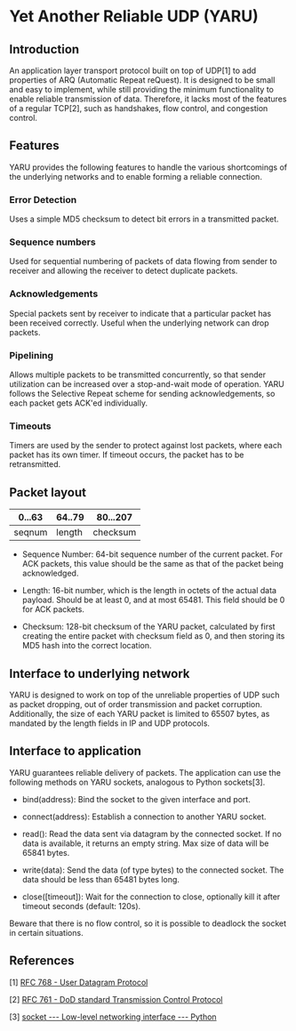 # Yet Another Reliable UDP (YARU)

Introduction
------------

An application layer transport protocol built on top of UDP[1] to add properties of ARQ (Automatic Repeat reQuest). It is designed to be small and easy to implement, while still providing the minimum functionality to enable reliable transmission of data. Therefore, it lacks most of the features of a regular TCP[2], such as handshakes, flow control, and congestion control.

Features
--------

YARU provides the following features to handle the various shortcomings of the underlying networks and to enable forming a reliable connection.

### Error Detection

Uses a simple MD5 checksum to detect bit errors in a transmitted packet.

### Sequence numbers

Used for sequential numbering of packets of data flowing from sender to receiver and allowing the receiver to detect duplicate packets.

### Acknowledgements

Special packets sent by receiver to indicate that a particular packet has been received correctly. Useful when the underlying network can drop packets.

### Pipelining

Allows multiple packets to be transmitted concurrently, so that sender utilization can be increased over a stop-and-wait mode of operation. YARU follows the Selective Repeat scheme for sending acknowledgements, so each packet gets ACK'ed individually.

### Timeouts

Timers are used by the sender to protect against lost packets, where each packet has its own timer. If timeout occurs, the packet has to be retransmitted.

Packet layout
-------------

|0...63|64..79|80...207|
|------|------|--------|
|seqnum|length|checksum|

*   Sequence Number: 64-bit sequence number of the current packet. For ACK packets, this value should be the same as that of the packet being acknowledged.

*   Length: 16-bit number, which is the length in octets of the actual data payload. Should be at least 0, and at most 65481. This field should be 0 for ACK packets.

*   Checksum: 128-bit checksum of the YARU packet, calculated by first creating the entire packet with checksum field as 0, and then storing its MD5 hash into the correct location.

Interface to underlying network
-------------------------------

YARU is designed to work on top of the unreliable properties of UDP such as packet dropping, out of order transmission and packet corruption. Additionally, the size of each YARU packet is limited to 65507 bytes, as mandated by the length fields in IP and UDP protocols.

Interface to application
------------------------

YARU guarantees reliable delivery of packets. The application can use the following methods on YARU sockets, analogous to Python sockets[3].

*   bind(address): Bind the socket to the given interface and port.

*   connect(address): Establish a connection to another YARU socket.

*   read(): Read the data sent via datagram by the connected socket. If no data is available, it returns an empty string. Max size of data will be 65841 bytes.

*   write(data): Send the data (of type bytes) to the connected socket. The data should be less than 65481 bytes long.

*   close([timeout]): Wait for the connection to close, optionally kill it after timeout seconds (default: 120s).


Beware that there is no flow control, so it is possible to deadlock the socket in certain situations.

References
----------

[1] [RFC 768 - User Datagram Protocol](https://tools.ietf.org/html/rfc768)

[2] [RFC 761 - DoD standard Transmission Control Protocol](https://tools.ietf.org/html/rfc761)

[3] [socket --- Low-level networking interface --- Python](https://docs.python.org/3/library/socket.html)
